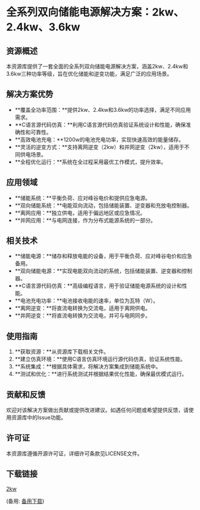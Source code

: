 # 全系列双向储能电源解决方案：2kw、2.4kw、3.6kw

## 资源概述

本资源库提供了一套全面的全系列双向储能电源解决方案，涵盖2kw、2.4kw和3.6kw三种功率等级，旨在优化储能和逆变功能，满足广泛的应用场景。

## 解决方案优势

- **覆盖全功率范围：**提供2kw、2.4kw和3.6kw的功率选择，满足不同应用需求。
- **C语言源代码仿真：**利用C语言源代码仿真验证系统设计和性能，确保准确性和可靠性。
- **高效电池充电：**1200w的电池充电功率，实现快速高效的能量储存。
- **灵活的逆变方式：**支持离网逆变（2kw）和并网逆变（2kw），适用于不同供电场景。
- **全程优化运行：**系统在全过程采用最优工作模式，提升效率。

## 应用领域

- **储能系统：**平衡负荷、应对峰谷电价和提供应急电源。
- **双向储能系统：**电能双向流动，包括储能装置、逆变器和充放电控制器。
- **离网应用：**独立供电，适用于偏远地区或应急情况。
- **并网应用：**与电网连接，作为分布式能源系统的一部分。

## 相关技术

- **储能电源：**储存和释放电能的设备，用于平衡负荷、应对峰谷电价和应急备用。
- **双向储能电源：**实现电能双向流动的系统，包括储能装置、逆变器和控制器。
- **C语言源代码仿真：**高级编程语言，用于验证储能电源系统的设计和性能。
- **电池充电功率：**电池接收电能的速率，单位为瓦特（W）。
- **离网逆变：**将直流电转换为交流电，适用于离网供电。
- **并网逆变：**将直流电转换为交流电，并可与电网同步。

## 使用指南

1. **获取资源：**从资源库下载相关文件。
2. **建立仿真环境：**使用C语言仿真环境运行源代码仿真，验证系统性能。
3. **系统集成：**根据具体需求，将解决方案集成到储能系统中。
4. **测试和优化：**进行系统测试并根据结果优化性能，确保最优模式运行。

## 贡献和反馈

欢迎对该解决方案做出贡献或提供改进建议。如遇任何问题或希望提供反馈，请使用资源库中的Issue功能。

## 许可证

本资源库遵循开源许可证，详细许可条款见LICENSE文件。

## 下载链接
[2kw](https://pan.quark.cn/s/64ee0e3989b9) 

(备用: [备用下载](https://pan.baidu.com/s/1qVrz26SX19_XpZEtpk2ssw?pwd=1234))
